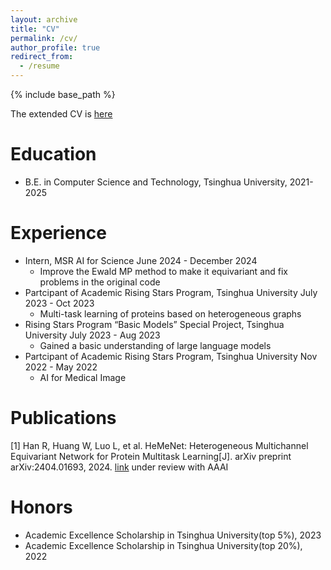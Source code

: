 ```yaml
---
layout: archive
title: "CV"
permalink: /cv/
author_profile: true
redirect_from:
  - /resume
---
```

{% include base_path %}

The extended CV is [here](https://jiaming07.github.io/files/CV.pdf)

Education
=========

* B.E. in Computer Science and Technology, Tsinghua University, 2021-2025

Experience
==========

* Intern, MSR AI for Science June 2024 - December 2024
  - Improve the Ewald MP method to make it equivariant and fix problems in the original code
* Partcipant of Academic Rising Stars Program, Tsinghua University July 2023 - Oct 2023
  - Multi-task learning of proteins based on heterogeneous graphs
* Rising Stars Program “Basic Models” Special Project, Tsinghua University July 2023 - Aug 2023
  - Gained a basic understanding of large language models
* Partcipant of Academic Rising Stars Program, Tsinghua University Nov 2022 - May 2022
  - AI for Medical Image

Publications
============

[1] Han R, Huang W, Luo L, et al. HeMeNet: Heterogeneous Multichannel Equivariant Network for Protein Multitask Learning[J]. arXiv preprint arXiv:2404.01693, 2024. [link](https://arxiv.org/abs/2404.01693)  under review with AAAI

# Honors

- Academic Excellence Scholarship in Tsinghua University(top 5%), 2023
- Academic Excellence Scholarship in Tsinghua University(top 20%), 2022
